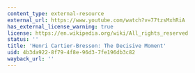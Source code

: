 ```yaml
---
content_type: external-resource
external_url: https://www.youtube.com/watch?v=77tzsMxhRiA
has_external_license_warning: true
license: https://en.wikipedia.org/wiki/All_rights_reserved
status: ''
title: 'Henri Cartier-Bresson: The Decisive Moment'
uid: 4b3da922-8f79-4f8e-96d3-7fe196db3c82
wayback_url: ''
---
```

